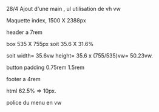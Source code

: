 28/4
Ajout d'une  main , ul
utilisation de vh vw

Maquette index, 1500 X 2388px

header a 7rem

box 535 X 755px soit 35.6 X 31.6%

soit width= 35.6vw height= 35.6 x (755/535)vw= 50.23vw.

button padding 0.75rem 1.5rem



footer a 4rem

html 62.5% => 10px.

police du menu en vw
